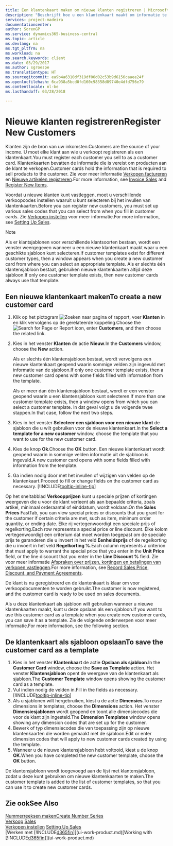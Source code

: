 ```yaml
---
title: Een klantenkaart maken om nieuwe klanten registreren | Microsoft Docs
description: "Beschrijft hoe u een klantenkaart maakt om informatie te registreren over elke nieuwe klant of cliënt aan wie u verkoopt."
services: project-madeira
documentationcenter: 
author: SorenGP
ms.service: dynamics365-business-central
ms.topic: article
ms.devlang: na
ms.tgt_pltfrm: na
ms.workload: na
ms.search.keywords: client
ms.date: 03/29/2017
ms.author: sgroespe
ms.translationtype: HT
ms.sourcegitcommit: ea9b4a6310df319df06d02c53b9d6156caaee24f
ms.openlocfilehash: 6ca938a5bcd0fd160c98358d89740e4dfd756e79
ms.contentlocale: nl-be
ms.lasthandoff: 03/28/2018

---
```

# <a name="register-new-customers"></a><span data-ttu-id="91277-103">Nieuwe klanten registreren</span><span class="sxs-lookup"><span data-stu-id="91277-103">Register New Customers</span></span>
<span data-ttu-id="91277-104">Klanten zijn de bron van uw inkomsten.</span><span class="sxs-lookup"><span data-stu-id="91277-104">Customers are the source of your income.</span></span> <span data-ttu-id="91277-105">U moet elke klant aan wie u verkoopt registreren als een klantenkaart.</span><span class="sxs-lookup"><span data-stu-id="91277-105">You must register each customer you sell to as a customer card.</span></span> <span data-ttu-id="91277-106">Klantenkaarten bevatten de informatie die is vereist om producten aan de klant te verkopen.</span><span class="sxs-lookup"><span data-stu-id="91277-106">Customer cards hold the information that is required to sell products to the customer.</span></span> <span data-ttu-id="91277-107">Zie voor meer informatie [Verkopen factureren](sales-how-invoice-sales.md) en [Nieuwe artikelen registreren](inventory-how-register-new-items.md).</span><span class="sxs-lookup"><span data-stu-id="91277-107">For more information, see [Invoice Sales](sales-how-invoice-sales.md) and [Register New Items](inventory-how-register-new-items.md).</span></span>  

<span data-ttu-id="91277-108">Voordat u nieuwe klanten kunt vastleggen, moet u verschillende verkoopcodes instellen waaruit u kunt selecteren bij het invullen van klantenkaarten.</span><span class="sxs-lookup"><span data-stu-id="91277-108">Before you can register new customers, you must set up various sales codes that you can select from when you fill in customer cards.</span></span> <span data-ttu-id="91277-109">Zie [Verkopen instellen](sales-setup-sales.md) voor meer informatie.</span><span class="sxs-lookup"><span data-stu-id="91277-109">For more information, see [Setting Up Sales](sales-setup-sales.md).</span></span>

> [!NOTE]  
>   <span data-ttu-id="91277-110">Als er klantsjablonen voor verschillende klantsoorten bestaan, wordt een venster weergegeven wanneer u een nieuwe klantenkaart maakt waar u een geschikte sjabloon kunt selecteren.</span><span class="sxs-lookup"><span data-stu-id="91277-110">If customer templates exist for different customer types, then a window appears when you create a new customer card from where you can select an appropriate template.</span></span> <span data-ttu-id="91277-111">Als er slechts één klantensjabloon bestaat, gebruiken nieuwe klantenkaarten altijd deze sjabloon.</span><span class="sxs-lookup"><span data-stu-id="91277-111">If only one customer template exists, then new customer cards always use that template.</span></span>

## <a name="to-create-a-new-customer-card"></a><span data-ttu-id="91277-112">Een nieuwe klantenkaart maken</span><span class="sxs-lookup"><span data-stu-id="91277-112">To create a new customer card</span></span>
1. <span data-ttu-id="91277-113">Klik op het pictogram ![Zoeken naar pagina of rapport](media/ui-search/search_small.png "Pictogram Zoeken naar pagina of rapport"), voer **Klanten** in en klik vervolgens op de gerelateerde koppeling.</span><span class="sxs-lookup"><span data-stu-id="91277-113">Choose the ![Search for Page or Report](media/ui-search/search_small.png "Search for Page or Report icon") icon, enter **Customers**, and then choose the related link.</span></span>  
2. <span data-ttu-id="91277-114">Kies in het venster **Klanten** de actie **Nieuw**.</span><span class="sxs-lookup"><span data-stu-id="91277-114">In the **Customers** window, choose the **New** action.</span></span>

    <span data-ttu-id="91277-115">Als er slechts één klantensjabloon bestaat, wordt vervolgens een nieuwe klantenkaart geopend waarin sommige velden zijn ingevuld met informatie van de sjabloon.</span><span class="sxs-lookup"><span data-stu-id="91277-115">If only one customer template exists, then a new customer card opens with some fields filled with information from the template.</span></span>

    <span data-ttu-id="91277-116">Als er meer dan één klantensjabloon bestaat, wordt er een venster geopend waarin u een klantensjabloon kunt selecteren.</span><span class="sxs-lookup"><span data-stu-id="91277-116">If more than one customer template exists, then a window opens from which you can select a customer template.</span></span> <span data-ttu-id="91277-117">In dat geval volgt u de volgende twee stappen.</span><span class="sxs-lookup"><span data-stu-id="91277-117">In that case, follow the next two steps.</span></span>
3. <span data-ttu-id="91277-118">Kies in het venster **Selecteer een sjabloon voor een nieuwe klant** de sjabloon die u wilt gebruiken voor de nieuwe klantenkaart.</span><span class="sxs-lookup"><span data-stu-id="91277-118">In the **Select a template for a new customer** window, choose the template that you want to use for the new customer card.</span></span>
4. <span data-ttu-id="91277-119">Kies de knop **Ok**.</span><span class="sxs-lookup"><span data-stu-id="91277-119">Choose the **OK** button.</span></span> <span data-ttu-id="91277-120">Een nieuwe klantenkaart wordt geopend waarin in sommige velden informatie uit de sjabloon is ingevuld.</span><span class="sxs-lookup"><span data-stu-id="91277-120">A new customer card opens with some fields filled with information from the template.</span></span>  
5. <span data-ttu-id="91277-121">Ga indien nodig door met het invullen of wijzigen van velden op de klantenkaart.</span><span class="sxs-lookup"><span data-stu-id="91277-121">Proceed to fill or change fields on the customer card as necessary.</span></span> [!INCLUDE[tooltip-inline-tip](includes/tooltip-inline-tip_md.md)]

<span data-ttu-id="91277-122">Op het sneltabblad **Verkoopprijzen** kunt u speciale prijzen of kortingen weergeven die u voor de klant verleent als aan bepaalde criteria, zoals artikel, minimaal orderaantal of einddatum, wordt voldaan.</span><span class="sxs-lookup"><span data-stu-id="91277-122">On the **Sales Prices** FastTab, you can view special prices or discounts that you grant for the customer if certain criteria are met, such as item, minimum order quantity, or ending date.</span></span> <span data-ttu-id="91277-123">Elke rij vertegenwoordigt een speciale prijs of regelkorting.</span><span class="sxs-lookup"><span data-stu-id="91277-123">Each row represents a special price or line discount.</span></span> <span data-ttu-id="91277-124">Elke kolom vertegenwoordigt een criterium dat moet worden toegepast om de speciale prijs te garanderen die u invoert in het veld **Eenheidsprijs** of de regelkorting die u invoert in het veld **Regelkorting %**.</span><span class="sxs-lookup"><span data-stu-id="91277-124">Each column represents a criterion that must apply to warrant the special price that you enter in the **Unit Price** field, or the line discount that you enter in the **Line Discount %** field.</span></span> <span data-ttu-id="91277-125">Zie voor meer informatie [Afspraken over prijzen, kortingen en betalingen van verkopen vastleggen](sales-how-record-sales-price-discount-payment-agreements.md).</span><span class="sxs-lookup"><span data-stu-id="91277-125">For more information, see [Record Sales Price, Discount, and Payment Agreements](sales-how-record-sales-price-discount-payment-agreements.md).</span></span>

<span data-ttu-id="91277-126">De klant is nu geregistreerd en de klantenkaart is klaar om voor verkoopdocumenten te worden gebruikt.</span><span class="sxs-lookup"><span data-stu-id="91277-126">The customer is now registered, and the customer card is ready to be used on sales documents.</span></span>

<span data-ttu-id="91277-127">Als u deze klantenkaart als sjabloon wilt gebruiken wanneer u nieuwe klantenkaarten maakt, kunt u deze opslaan als een sjabloon.</span><span class="sxs-lookup"><span data-stu-id="91277-127">If you want to use this customer card as a template when you create new customer cards, you can save it as a template.</span></span> <span data-ttu-id="91277-128">Zie de volgende onderwerpen voor meer informatie.</span><span class="sxs-lookup"><span data-stu-id="91277-128">For more information, see the following section.</span></span>

## <a name="to-save-the-customer-card-as-a-template"></a><span data-ttu-id="91277-129">De klantenkaart als sjabloon opslaan</span><span class="sxs-lookup"><span data-stu-id="91277-129">To save the customer card as a template</span></span>
1. <span data-ttu-id="91277-130">Kies in het venster **Klantenkaart** de actie **Opslaan als sjabloon**.</span><span class="sxs-lookup"><span data-stu-id="91277-130">In the **Customer Card** window, choose the **Save as Template** action.</span></span> <span data-ttu-id="91277-131">Het venster **Klantensjabloon** opent de weergave van de klantenkaart als sjabloon.</span><span class="sxs-lookup"><span data-stu-id="91277-131">The **Customer Template** window opens showing the customer card as a template.</span></span>
2. <span data-ttu-id="91277-132">Vul indien nodig de velden in.</span><span class="sxs-lookup"><span data-stu-id="91277-132">Fill in the fields as necessary.</span></span> [!INCLUDE[tooltip-inline-tip](includes/tooltip-inline-tip_md.md)]
3. <span data-ttu-id="91277-133">Als u sjablonen wilt hergebruiken, kiest u de actie **Dimensies**.</span><span class="sxs-lookup"><span data-stu-id="91277-133">To reuse dimensions in templates, choose the **Dimensions** action.</span></span> <span data-ttu-id="91277-134">Het venster **Dimensiesjablonen** wordt geopend en toont alle dimensiecodes die voor de klant zijn ingesteld.</span><span class="sxs-lookup"><span data-stu-id="91277-134">The **Dimension Templates** window opens showing any dimension codes that are set up for the customer.</span></span>
4. <span data-ttu-id="91277-135">Bewerk of typ dimensiecodes die van toepassing zijn op nieuwe klantenkaarten die worden gemaakt met de sjabloon.</span><span class="sxs-lookup"><span data-stu-id="91277-135">Edit or enter dimension codes that will apply to new customer cards created by using the template.</span></span>  
5. <span data-ttu-id="91277-136">Wanneer u de nieuwe klantensjabloon hebt voltooid, kiest u de knop **OK**.</span><span class="sxs-lookup"><span data-stu-id="91277-136">When you have completed the new customer template, choose the **OK** button.</span></span>

<span data-ttu-id="91277-137">De klantensjabloon wordt toegevoegd aan de lijst met klantensjabloon, zodat u deze kunt gebruiken om nieuwe klantenkaarten te maken.</span><span class="sxs-lookup"><span data-stu-id="91277-137">The customer template is added to the list of customer templates, so that you can use it to create new customer cards.</span></span>

## <a name="see-also"></a><span data-ttu-id="91277-138">Zie ook</span><span class="sxs-lookup"><span data-stu-id="91277-138">See Also</span></span>
[<span data-ttu-id="91277-139">Nummerreeksen maken</span><span class="sxs-lookup"><span data-stu-id="91277-139">Create Number Series</span></span>](ui-create-number-series.md)  
<span data-ttu-id="91277-140">[Verkoop](sales-manage-sales.md)  </span><span class="sxs-lookup"><span data-stu-id="91277-140">[Sales](sales-manage-sales.md)  </span></span>  
<span data-ttu-id="91277-141">[Verkopen instellen](sales-setup-sales.md)  </span><span class="sxs-lookup"><span data-stu-id="91277-141">[Setting Up Sales](sales-setup-sales.md)  </span></span>  
<span data-ttu-id="91277-142">[Werken met [!INCLUDE[d365fin](includes/d365fin_md.md)]](ui-work-product.md)</span><span class="sxs-lookup"><span data-stu-id="91277-142">[Working with [!INCLUDE[d365fin](includes/d365fin_md.md)]](ui-work-product.md)</span></span>

